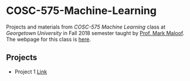 # COSC-575-Machine-Learning #
Projects and materials from *COSC-575 Machine Learning* class at *Georgetown University* in Fall 2018 semester taught by [Prof. Mark Maloof](http://people.cs.georgetown.edu/~maloof/index.php). The webpage for this class is [here](http://people.cs.georgetown.edu/~maloof/cosc575.f18/).

## Projects ##
* Project 1 [Link](http://people.cs.georgetown.edu/~maloof/cosc575.f18/p1.html)
